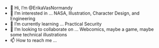 - 👋 Hi, I’m @ErikaVasNormandy
- 👀 I’m interested in ... NASA, Illustration, Character Design, and Engineering
- 🌱 I’m currently learning ... Practical Security
- 💞️ I’m looking to collaborate on ... Webcomics, maybe a game, maybe some technical illustrations
- 📫 How to reach me ...

<!---
ErikaVasNormandy/ErikaVasNormandy is a ✨ special ✨ repository because its `README.md` (this file) appears on your GitHub profile.
You can click the Preview link to take a look at your changes.
--->

